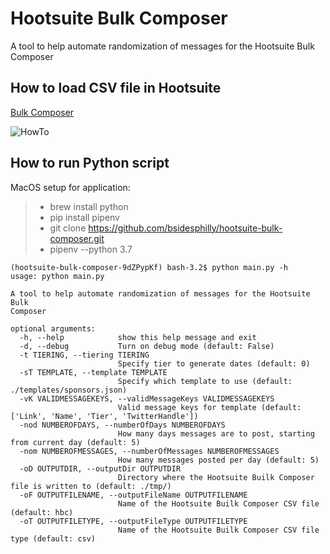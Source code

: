 # Hootsuite Bulk Composer

A tool to help automate randomization of messages for the Hootsuite Bulk Composer

## How to load CSV file in Hootsuite

[Bulk Composer](https://help.hootsuite.com/hc/en-us/articles/222630868-Bulk-Composer)

![HowTo](./media/howto.gif)

## How to run Python script

MacOS setup for application:
> * brew install python
> * pip install pipenv
> * git clone https://github.com/bsidesphilly/hootsuite-bulk-composer.git
> * pipenv --python 3.7

    (hootsuite-bulk-composer-9dZPypKf) bash-3.2$ python main.py -h
    usage: python main.py

    A tool to help automate randomization of messages for the Hootsuite Bulk
    Composer

    optional arguments:
      -h, --help            show this help message and exit
      -d, --debug           Turn on debug mode (default: False)
      -t TIERING, --tiering TIERING
                            Specify tier to generate dates (default: 0)
      -sT TEMPLATE, --template TEMPLATE
                            Specify which template to use (default: ./templates/sponsors.json)
      -vK VALIDMESSAGEKEYS, --validMessageKeys VALIDMESSAGEKEYS
                            Valid message keys for template (default: ['Link', 'Name', 'Tier', 'TwitterHandle'])
      -nod NUMBEROFDAYS, --numberOfDays NUMBEROFDAYS
                            How many days messages are to post, starting from current day (default: 5)
      -nom NUMBEROFMESSAGES, --numberOfMessages NUMBEROFMESSAGES
                            How many messages posted per day (default: 5)
      -oD OUTPUTDIR, --outputDir OUTPUTDIR
                            Directory where the Hootsuite Builk Composer file is written to (default: ./tmp/)
      -oF OUTPUTFILENAME, --outputFileName OUTPUTFILENAME
                            Name of the Hootsuite Builk Composer CSV file (default: hbc)
      -oT OUTPUTFILETYPE, --outputFileType OUTPUTFILETYPE
                            Name of the Hootsuite Builk Composer CSV file type (default: csv)
